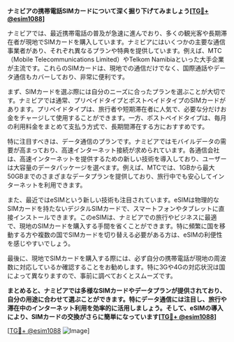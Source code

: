 **ナミビアの携帯電話SIMカードについて深く掘り下げてみましょう[[TG💪+ @esim1088](https://t.me/s/esim1088)]**

ナミビアでは、最近携帯電話の普及が急速に進んでおり、多くの観光客や長期滞在者が現地でSIMカードを購入しています。ナミビアにはいくつかの主要な通信事業者があり、それぞれ異なるプランや特典を提供しています。例えば、MTC（Mobile Telecommunications Limited）やTelkom Namibiaといった大手企業が主流です。これらのSIMカードは、現地での通信だけでなく、国際通話やデータ通信もカバーしており、非常に便利です。

まず、SIMカードを選ぶ際には自分のニーズに合ったプランを選ぶことが大切です。ナミビアでは通常、プリペイドタイプとポストペイドタイプのSIMカードがあります。プリペイドタイプは、旅行者や短期滞在者に人気で、必要な分だけお金をチャージして使用することができます。一方、ポストペイドタイプは、毎月の利用料金をまとめて支払う方式で、長期間滞在する方におすすめです。

特に注目すべきは、データ通信のプランです。ナミビアではモバイルデータの需要が高まっており、高速インターネット接続が求められています。各通信会社は、高速インターネットを提供するための新しい技術を導入しており、ユーザーは大容量のデータパッケージを選べます。例えば、MTCでは、1GBから最大50GBまでのさまざまなデータプランを提供しており、旅行中でも安心してインターネットを利用できます。

また、最近ではeSIMという新しい技術も注目されています。eSIMは物理的なSIMカードを持たないデジタルSIMカードで、スマートフォンやタブレットに直接インストールできます。このeSIMは、ナミビアでの旅行やビジネスに最適で、現地のSIMカードを購入する手間を省くことができます。特に頻繁に国を移動する方や複数の国でSIMカードを切り替える必要がある方は、eSIMの利便性を感じやすいでしょう。

最後に、現地でSIMカードを購入する際には、必ず自分の携帯電話が現地の周波数に対応しているか確認することをお勧めします。特に3Gや4Gの対応状況は国によって異なりますので、事前に調べておくとスムーズです。

**まとめると、ナミビアでは多様なSIMカードやデータプランが提供されており、自分の用途に合わせて選ぶことができます。特にデータ通信には注目し、旅行や滞在中のインターネット利用を効率的に活用しましょう。そして、eSIMの導入により、SIMカードの交換がさらに簡単になっています[[TG💪+ @esim1088](https://t.me/s/esim1088)]**

[[TG💪+ @esim1088](https://t.me/s/esim1088) ![Image](https://i.postimg.cc/Y0z9fWf4/image.png)]